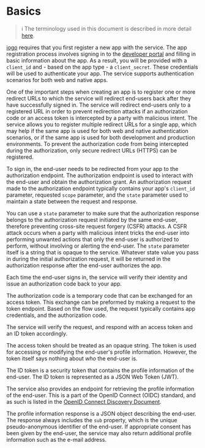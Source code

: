 # Basics

> ℹ️ The terminology used in this document is described in more detail [here](terminology.md).

[iogo](https://iogo.io) requires that you first register a new app with the service. The app registration process involves signing in to the [developer portal](https://developer.iogo.io) and filling in basic information about the app. As a result, you will be provided with a `client_id` and - based on the app type - a `client_secret`. These credentials will be used to authenticate your app. The service supports authentication scenarios for both web and native apps.

One of the important steps when creating an app is to register one or more redirect URLs to which the service will redirect end-users back after they have successfully signed in. The service will redirect end-users only to a registered URL in order to prevent redirection attacks if an authorization code or an access token is intercepted by a party with malicious intent. The service allows you to register multiple redirect URLs for a single app, which may help if the same app is used for both web and native authentication scenarios, or if the same app is used for both development and production environments. To prevent the authorization code from being intercepted during the authorization, only secure redirect URLs (HTTPS) can be registered.

To sign in, the end-user needs to be redirected from your app to the authorization endpoint. The authorization endpoint is used to interact with the end-user and obtain the authorization grant. An authorization request made to the authorization endpoint typically contains your app's `client_id` parameter, requested `scope` parameter, and the `state` parameter used to maintain a state between the request and response.

You can use a `state` parameter to make sure that the authorization response belongs to the authorization request initiated by the same end-user, therefore preventing cross-site request forgery (CSFR) attacks. A CSFR attack occurs when a party with malicious intent tricks the end-user into performing unwanted actions that only the end-user is authorized to perform, without involving or alerting the end-user. The `state` parameter itself is a string that is opaque to the service. Whatever state value you pass in during the initial authorization request, it will be returned in the authorization response after the end-user authorizes the app.

Each time the end-user signs in, the service will verify their identity and issue an authorization code back to your app.

The authorization code is a temporary code that can be exchanged for an access token. This exchange can be preformed by making a request to the token endpoint. Based on the flow used, the request typically contains app credentials, and the authorization code.

The service will verify the request, and respond with an access token and an ID token accordingly.

The access token should be treated as an opaque string. The token is used for accessing or modifying the end-user's profile information. However, the token itself says nothing about _who_ the end-user is.

The ID token is a security token that contains the profile information of the end-user. The ID token is represented as a JSON Web Token (JWT).

The service also provides an endpoint for retrieving the profile information of the end-user. This is a part of the OpenID Connect (OIDC) standard, and as such is listed in the [OpenID Connect Discovery Document](https://oidc.iogo.io/.well-known/openid-configuration).

The profile information response is a JSON object describing the end-user. The response always includes the `sub` property, which is the unique pseudo-anonymous identifier of the end-user. If appropriate consent has been given by the end-user, the service may also return additional profile information such as the e-mail address.
